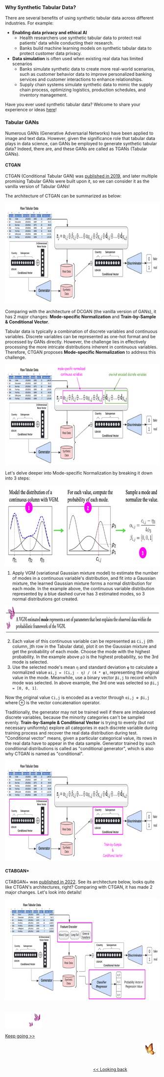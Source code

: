 ### Why Synthetic Tabular Data?

There are several benefits of using synthetic tabular data across different industries. For example:
* <b>Enabling data privacy and ethical AI</b>
  * Health researchers use synthetic tabular data to protect real patients' data while conducting their research.
  * Banks build machine learning models on synthetic tabular data to protect customer data privacy.
* <b>Data simulation</b> is often used when existing real data has limited scenarios
  * Banks simulate synthetic data to create more real-world scenarios, such as customer behavior data to improve personalized banking services and customer interactions to enhance relationships.
  * Supply chain systems simulate synthetic data to mimic the supply chain process, optimizing logistics, production schedules, and inventory management.

Have you ever used synthetic tabular data? Welcome to share your experience or ideas [here][1]!


### Tabular GANs
Numerous GANs (Generative Adversarial Networks) have been applied to image and text data. However, given the significance role that tabular data plays in data science, can GANs be employed to generate synthetic tabular data? Indeed, there are, and these GANs are called as TGANs (Tabular GANs). 


#### CTGAN
CTGAN (Conditional Tabular GAN) was [published in 2019][2], and later multiple promising Tabular GANs were built upon it, so we can consider it as the vanilla version of Tabular GANs!

The architecture of CTGAN can be summarized as below:

<img src="https://github.com/lady-h-world/My_Garden/blob/main/images/Secret_Guest_images/ctgan_architecture.png" width="961" height="330" />

Comparing with the architecture of DCGAN (the vanilla version of GANs), it has 2 major changes: <b>Mode-specific Normalization</b> and <b>Train-by-Sample & Conditional Vector</b>.

Tabular data is typically a combination of discrete variables and continuous variables. Discrete variables can be represented as one-hot format and be processed by GANs directly. However, the challenge lies in effectively processing the more intricate distributions inherent in continuous variables. Therefore, CTGAN proposes <b>Mode-specific Normalization</b> to address this challenge.

<img src="https://github.com/lady-h-world/My_Garden/blob/main/images/Secret_Guest_images/ctgan_msn_rep.png" width="961" height="330" />

Let's delve deeper into Mode-specific Normalization by breaking it down into 3 steps:

<img src="https://github.com/lady-h-world/My_Garden/blob/main/images/Secret_Guest_images/msn.png" width="768" height="262" />

1. Apply VGM (variational Gaussian mixture model) to estimate the number of modes in a continuous variable's distribution, and fit into a Gaussian mixture, the learned Gaussian mixture forms a normal distribution for each mode. In the example above, the continuous variable distribution represented by a blue dashed curve has 3 estimated modes, so 3 normal distributions got created.

<p align="left">
<img src="https://github.com/lady-h-world/My_Garden/blob/main/images/notes/VGM_mode.png" width="880" height="90" />
</p>

2. Each value of this continuous variable can be represented as `Ci,j` (ith column, jth row in the Tabular data), plot it on the Gaussian mixture and get the probability of each mode. Choose the mode with the highest probability. In the example above `ρ3` is the highest probability, so the 3rd mode is selected.
3. Use the selected mode's mean `η` and standard deviation `φ` to calculate a normalized value `αi,j = (Ci,j - η) / (4 * φ)`, representing the original value in the mode. Meanwhile, use a binary vector `βi,j` to record which mode was selected. In above example, the 3rd one was selected so `βi,j = [0, 0, 1]`.

Now the original value `Ci,j` is encoded as a vector through `αi,j ⊕ βi,j` where ⊕ is the vector concatenation operator. 

Traditionally, the generator may not be trained well if there are imbalanced discrete variables, because the minority categories can't be sampled evenly. <b>Train-by-Sample & Conditional Vector</b> is trying to evenly (but not necessary uniformly) explore all categories in each discrete variable during training process and recover the real data distribution during test. "Conditional vector" means, given a particular categorical value, its rows in the real data have to appear in the data sample. Generator trained by such conditional distributions is called as "conditional generator", which is also why CTGAN is named as "conditional".


<img src="https://github.com/lady-h-world/My_Garden/blob/main/images/Secret_Guest_images/ctgan_cv.png" width="961" height="330" />


#### CTABGAN+
CTABGAN+ was [published in 2022][3]. See its architecture below, looks quite like CTGAN's architectures, right? Comparing with CTGAN, it has made 2 major changes. Let's look into details!

<img src="https://github.com/lady-h-world/My_Garden/blob/main/images/Secret_Guest_images/ctabgan+.png" width="961" height="330" />

#
<p align="left">
<img src="https://github.com/lady-h-world/My_Garden/blob/main/images/follow_us.png" width="120" height="50" />
</p>

[Keep going >>][4]

<p align="right">
<img src="https://github.com/lady-h-world/My_Garden/blob/main/images/going_back.png" width="60" height="44" />
</p>

&nbsp;&nbsp;&nbsp;&nbsp;&nbsp;&nbsp;&nbsp;&nbsp;&nbsp;&nbsp;&nbsp;&nbsp;&nbsp;&nbsp;&nbsp;&nbsp;&nbsp;&nbsp;&nbsp;&nbsp;&nbsp;&nbsp;&nbsp;&nbsp;&nbsp;&nbsp;&nbsp;&nbsp;&nbsp;&nbsp;&nbsp;&nbsp;&nbsp;&nbsp;&nbsp;&nbsp;&nbsp;&nbsp;&nbsp;&nbsp;&nbsp;&nbsp;&nbsp;&nbsp;&nbsp;&nbsp;&nbsp;&nbsp;&nbsp;&nbsp;&nbsp;&nbsp;&nbsp;&nbsp;&nbsp;&nbsp;&nbsp;&nbsp;&nbsp;&nbsp;&nbsp;&nbsp;&nbsp;&nbsp;&nbsp;&nbsp;&nbsp;&nbsp;&nbsp;&nbsp;&nbsp;&nbsp;&nbsp;&nbsp;&nbsp;&nbsp;&nbsp;&nbsp;&nbsp;&nbsp;&nbsp;&nbsp;&nbsp;&nbsp;&nbsp;&nbsp;&nbsp;&nbsp;&nbsp;&nbsp;&nbsp;&nbsp;&nbsp;&nbsp;&nbsp;&nbsp;&nbsp;&nbsp;&nbsp;&nbsp;&nbsp;&nbsp;&nbsp;&nbsp;&nbsp;&nbsp;&nbsp;&nbsp;&nbsp;&nbsp;&nbsp;&nbsp;&nbsp;&nbsp;&nbsp;&nbsp;&nbsp;&nbsp;&nbsp;&nbsp;&nbsp;&nbsp;&nbsp;&nbsp;&nbsp;&nbsp;&nbsp;&nbsp;&nbsp;&nbsp;&nbsp;&nbsp;&nbsp;&nbsp;&nbsp;&nbsp;&nbsp;&nbsp;&nbsp;&nbsp;&nbsp;&nbsp;&nbsp;&nbsp;&nbsp;&nbsp;&nbsp;&nbsp;&nbsp;&nbsp;&nbsp;&nbsp;&nbsp;&nbsp;&nbsp;&nbsp;&nbsp;&nbsp;&nbsp;&nbsp;&nbsp;&nbsp;&nbsp;&nbsp;&nbsp;&nbsp;&nbsp;&nbsp;&nbsp;&nbsp;&nbsp;&nbsp;&nbsp;&nbsp;&nbsp;&nbsp;&nbsp;&nbsp;&nbsp;&nbsp;&nbsp;&nbsp;&nbsp;&nbsp;&nbsp;&nbsp;&nbsp;&nbsp;&nbsp;&nbsp;&nbsp;&nbsp;&nbsp;&nbsp;&nbsp;&nbsp;&nbsp;&nbsp;&nbsp;&nbsp;&nbsp;[<< Looking back][5]


[1]:https://github.com/lady-h-world/My_Garden/discussions/categories/open-end-discussions
[2]:https://arxiv.org/pdf/1907.00503.pdf
[3]:https://arxiv.org/pdf/2204.00401.pdf
[4]:https://github.com/lady-h-world/My_Garden/blob/main/reading_pages/Secret_Guest/tgans4.md
[5]:https://github.com/lady-h-world/My_Garden/blob/main/reading_pages/Secret_Guest/tgans2.md